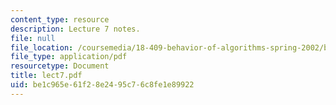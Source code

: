 ```yaml
---
content_type: resource
description: Lecture 7 notes.
file: null
file_location: /coursemedia/18-409-behavior-of-algorithms-spring-2002/be1c965e61f28e2495c76c8fe1e89922_lect7.pdf
file_type: application/pdf
resourcetype: Document
title: lect7.pdf
uid: be1c965e-61f2-8e24-95c7-6c8fe1e89922
---
```

